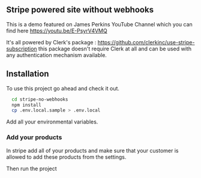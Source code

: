 ## Stripe powered site without webhooks

This is a demo featured on James Perkins YouTube Channel which you can find here https://youtu.be/E-PsyrV4VMQ

It's all powered by Clerk's package : https://github.com/clerkinc/use-stripe-subscription this package doesn't require Clerk at all and can be used with any authentication mechanism available.
## Installation

To use this project go ahead and check it out. 

```bash
  cd stripe-no-webhooks
  npm install 
  cp .env.local.sample > .env.local
```

Add all your environmental variables. 

### Add your products

In stripe add all of your products and make sure that your customer is allowed to add these products from the settings.

Then run the project
